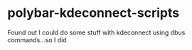# polybar-kdeconnect-scripts
Found out I could do some stuff with kdeconnect using dbus commands...so I did
